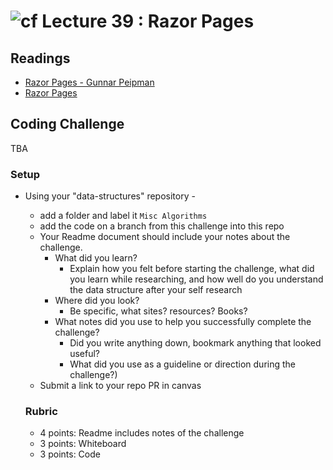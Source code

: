 ![cf](http://i.imgur.com/7v5ASc8.png) Lecture 39 : Razor Pages
=====================================

## Readings
- [Razor Pages - Gunnar Peipman](http://gunnarpeipman.com/2017/05/razor-pages/)
- [Razor Pages](https://docs.microsoft.com/en-us/aspnet/core/mvc/razor-pages/?tabs=visual-studio)

## Coding Challenge
TBA

### Setup
- Using your "data-structures" repository -
  - add a folder and label it `Misc Algorithms`
  - add the code on a branch from this challenge into this repo
  - Your Readme document should include your notes about the challenge.
	- What did you learn? 
		- Explain how you felt before starting the challenge, what did you learn while researching, and how well do you understand the data structure after your self research
	- Where did you look? 
		- Be specific, what sites? resources? Books?
	- What notes did you use to help you successfully complete the challenge? 
		- Did you write anything down, bookmark anything that looked useful? 
		- What did you use as a guideline or direction during the challenge?)
  - Submit a link to your repo PR in canvas
  
  
  ### Rubric
  - 4 points: Readme includes notes of the challenge
  - 3 points: Whiteboard 
  - 3 points: Code
